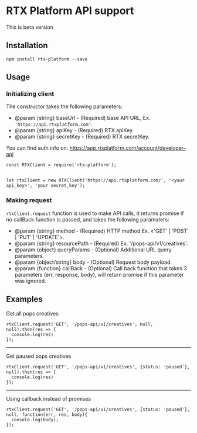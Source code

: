# RTX Platform API support
This is beta version

## Installation
```
npm install rtx-platform --save
```

## Usage
### Initializing client

The constructor takes the following parameters:
* @param {string} baseUrl - (Required) base API URL, Ex. `'https://api.rtxplatform.com'`.
* @param {string} apiKey - (Required) RTX apiKey.
* @param {string} secretKey - (Required) RTX secretKey.

You can find auth info on: https://app.rtxplatform.com/account/developer-api

```
const RTXClient = require('rtx-platform');


let rtxClient = new RTXClient('https://api.rtxplatform.com/', '<your api_key>', 'your secret_key');
```
### Making request
`rtxClient.request` function is used to make API calls, it returns promise if no callBack function is passed, and takes the following paramaters:
* @param {string} method - (Required) HTTP method Ex. <'GET' | 'POST' | 'PUT' | 'UPDATE'>.
* @param {string} resourcePath - (Required) Ex. '/pops-api/v1/creatives'.
* @param {object} queryParams - (Optional) Additional URL query parameters.
* @param {object/string} body - (Optional) Request body payload.
* @param {function} callBack - (Optional) Call back function that takes 3 parameters (err, response, body), will return promise if this parameter was ignored.

## Examples
Get all pops creatives
```
rtxClient.request('GET', '/pops-api/v1/creatives', null, null).then(res => {
  console.log(res)
});
```
----------
Get paused pops creatives
```
rtxClient.request('GET', '/pops-api/v1/creatives', {status: 'paused'}, null).then(res => {
  console.log(res)
});
```
----------
Using callback instead of promises
```
rtxClient.request('GET', '/pops-api/v1/creatives', {status: 'paused'}, null, function(err, res, body){
  console.log(body);
});
```